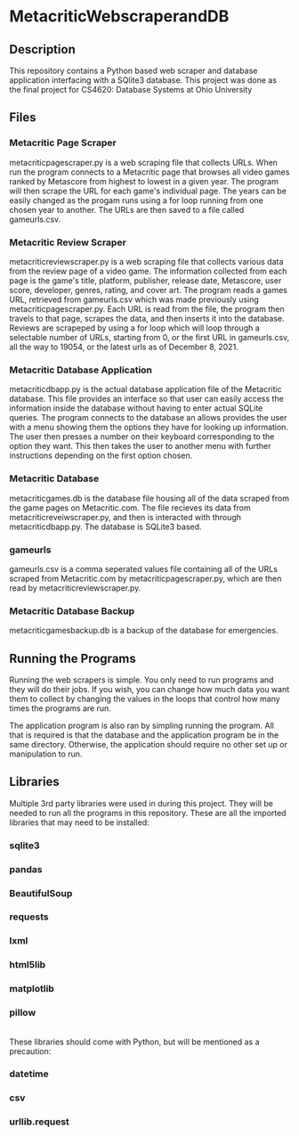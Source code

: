 # MetacriticWebscraperandDB
## Description
This repository contains a Python based web scraper and database application interfacing with a SQlite3 database. This project was done as the final project for CS4620: Database Systems at Ohio University

## Files
### Metacritic Page Scraper
metacriticpagescraper.py is a web scraping file that collects URLs. When run the program connects to a Metacritic page that browses all video games ranked by Metascore from highest to lowest in a given year. The program will then scrape the URL for each game's individual page. The years can be easily changed as the progam runs using a for loop running from one chosen year to another. The URLs are then saved to a file called gameurls.csv.

### Metacritic Review Scraper
metacriticreviewscraper.py is a web scraping file that collects various data from the review page of a video game. The information collected from each page is the game's title, platform, publisher, release date, Metascore, user score, developer, genres, rating, and cover art. The program reads a games URL, retrieved from gameurls.csv which was made previously using metacriticpagescraper.py. Each URL is read from the file, the program then travels to that page, scrapes the data, and then inserts it into the database. Reviews are scrapeped by using a for loop which will loop through a selectable number of URLs, starting from 0, or the first URL in gameurls.csv, all the way to 19054, or the latest urls as of December 8, 2021.

### Metacritic Database Application
metacriticdbapp.py is the actual database application file of the Metacritic database. This file provides an interface so that user can easily access the information inside the database without having to enter actual SQLite queries. The program connects to the database an allows provides the user with a menu showing them the options they have for looking up information. The user then presses a number on their keyboard corresponding to the option they want. This then takes the user to another menu with further instructions depending on the first option chosen.

### Metacritic Database
metacriticgames.db is the database file housing all of the data scraped from the game pages on Metacritic.com. The file recieves its data from metacriticreveiwscraper.py, and then is interacted with through metacriticdbapp.py. The database is SQLite3 based.

### gameurls
gameurls.csv is a comma seperated values file containing all of the URLs scraped from Metacritic.com by metacriticpagescraper.py, which are then read by metacriticreviewscraper.py.

### Metacritic Database Backup
metacriticgamesbackup.db is a backup of the database for emergencies.

## Running the Programs
Running the web scrapers is simple. You only need to run programs and they will do their jobs. If you wish, you can change how much data you want them to collect by changing the values in the loops that control how many times the programs are run.

The application program is also ran by simpling running the program. All that is required is that the database and the application program be in the same directory. Otherwise, the application should require no other set up or manipulation to run. 

## Libraries
Multiple 3rd party libraries were used in during this project. They will be needed to run all the programs in this repository. These are all the imported libraries that may need to be installed:
### sqlite3
### pandas
### BeautifulSoup
### requests
### lxml
### html5lib
### matplotlib
### pillow
\
These libraries should come with Python, but will be mentioned as a precaution:
### datetime
### csv
### urllib.request
